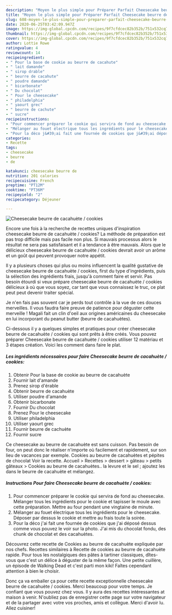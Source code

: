 ```yaml
---
description: "Moyen le plus simple pour Préparer Parfait Cheesecake beurre de cacahuète / cookies"
title: "Moyen le plus simple pour Préparer Parfait Cheesecake beurre de cacahuète / cookies"
slug: 608-moyen-le-plus-simple-pour-preparer-parfait-cheesecake-beurre-de-cacahuete-cookies
date: 2020-06-25T03:42:09.947Z
image: https://img-global.cpcdn.com/recipes/9f7cfdcec82b352b/751x532cq70/cheesecake-beurre-de-cacahuete-cookies-photo-principale-de-la-recette.jpg
thumbnail: https://img-global.cpcdn.com/recipes/9f7cfdcec82b352b/751x532cq70/cheesecake-beurre-de-cacahuete-cookies-photo-principale-de-la-recette.jpg
cover: https://img-global.cpcdn.com/recipes/9f7cfdcec82b352b/751x532cq70/cheesecake-beurre-de-cacahuete-cookies-photo-principale-de-la-recette.jpg
author: Lottie Rowe
ratingvalue: 4
reviewcount: 14
recipeingredient:
- " Pour la base de cookie au beurre de cacahute"
- " lait damande"
- " sirop drable"
- " beurre de cacahute"
- " poudre damande"
- " bicarbonate"
- " Du chocolat"
- " Pour le cheesecake"
- " philadelphia"
- " yaourt grec"
- " beurre de cachute"
- " sucre"
recipeinstructions:
- "Pour commencer préparer le cookie qui servira de fond au cheesecake. Mélanger tous les ingrédients pour le cookie et tapisser le moule avec cette préparation. Mettre au four pendant une vingtaine de minute."
- "Mélanger au fouet électrique tous les ingrédients pour le cheesecake. Déposer par dessus le cookie et mettre au frais toute la soirée."
- "Pour la déco j&#39;ai fait une fournée de cookies que j&#39;ai déposé dessus comme vous pouvez le voir sur la photo. J&#39;ai mis du chocolat fondu, des chunk de chocolat et des cacahuètes."
categories:
- Recette
tags:
- cheesecake
- beurre
- de

katakunci: cheesecake beurre de 
nutrition: 201 calories
recipecuisine: French
preptime: "PT12M"
cooktime: "PT36M"
recipeyield: "2"
recipecategory: Déjeuner

---
```



![Cheesecake beurre de cacahuète / cookies](https://img-global.cpcdn.com/recipes/9f7cfdcec82b352b/751x532cq70/cheesecake-beurre-de-cacahuete-cookies-photo-principale-de-la-recette.jpg)

Encore une fois à la recherche de recettes uniques d'inspiration cheesecake beurre de cacahuète / cookies? La méthode de préparation est pas trop difficile mais pas facile non plus. Si mauvais processus alors le résultat ne sera pas satisfaisant et il a tendance à être mauvais. Alors que le délicieux cheesecake beurre de cacahuète / cookies devrait avoir un arôme et un goût qui peuvent provoquer notre appétit.

Il y a plusieurs choses qui plus ou moins influencent la qualité gustative de cheesecake beurre de cacahuète / cookies, first du type d'ingrédients, puis la sélection des ingrédients frais, jusqu'à comment faire et servir. Pas besoin étourdi si veux prépare cheesecake beurre de cacahuète / cookies délicieux à où que vous soyez, car tant que vous connaissez le truc, ce plat peut peut devenir traiter spécial.

Je n&#39;en fais pas souvent car je perds tout contrôle à la vue de ces douces merveilles. Il vous faudra faire preuve de patience pour déguster cette merveille ! Magali fait un clin d&#39;oeil aux origines américaines du cheesecake en lui incorporant du peanut butter (beurre de cacahuètes).


Ci-dessous il y a quelques simples et pratiques pour créer cheesecake beurre de cacahuète / cookies qui sont prêts à être créés. Vous pouvez préparer Cheesecake beurre de cacahuète / cookies utiliser 12 matériau et 3 étapes création. Voici les comment dans faire le plat.

<!--inarticleads1-->

##### Les ingrédients nécessaires pour faire Cheesecake beurre de cacahuète / cookies:

1. Obtenir  Pour la base de cookie au beurre de cacahuète
1. Fournir  lait d&#39;amande
1. Prenez  sirop d&#39;érable
1. Obtenir  beurre de cacahuète
1. Utiliser  poudre d&#39;amande
1. Obtenir  bicarbonate
1. Fournir  Du chocolat
1. Prenez  Pour le cheesecake
1. Utiliser  philadelphia
1. Utiliser  yaourt grec
1. Fournir  beurre de cachuète
1. Fournir  sucre


Ce cheesecake au beurre de cacahuète est sans cuisson. Pas besoin de four, on peut donc le réaliser n&#39;importe où facilement et rapidement, sur son lieu de vacances par exemple. Cookies au beurre de cacahuètes et pépites de chocolat Voir la recette. Accueil &gt; Recettes &gt; dessert &gt; gâteau &gt; petits gâteaux &gt; Cookies au beurre de cacahuètes.. la levure et le sel ; ajoutez les dans le beurre de cacahuète et mélangez. 

<!--inarticleads2-->

##### Instructions Pour faire Cheesecake beurre de cacahuète / cookies:

1. Pour commencer préparer le cookie qui servira de fond au cheesecake. Mélanger tous les ingrédients pour le cookie et tapisser le moule avec cette préparation. Mettre au four pendant une vingtaine de minute.
1. Mélanger au fouet électrique tous les ingrédients pour le cheesecake. Déposer par dessus le cookie et mettre au frais toute la soirée.
1. Pour la déco j&#39;ai fait une fournée de cookies que j&#39;ai déposé dessus comme vous pouvez le voir sur la photo. J&#39;ai mis du chocolat fondu, des chunk de chocolat et des cacahuètes.


Découvrez cette recette de Cookies au beurre de cacahuète expliquée par nos chefs. Recettes similaires à Recette de cookies au beurre de cacahuète rapide. Pour tous les nostalgiques des pâtes à tartiner classiques, dîtes-vous que c&#39;est un délice à déguster de la même façon. Une petite cuillère, un épisode de Walking Dead et c&#39;est parti mon kiki! Faîtes cependant attention à bien le choisir. 


Donc ça va emballer ça pour cette recette exceptionnelle cheesecake beurre de cacahuète / cookies. Merci beaucoup pour votre temps. Je confiant que vous pouvez chez vous. Il y aura des recettes  intéressantes at maison à venir. N'oubliez pas de enregistrer cette page sur votre navigateur et de la partager avec votre vos proches, amis et collègue. Merci d'avoir lu. Allez cuisiner!
